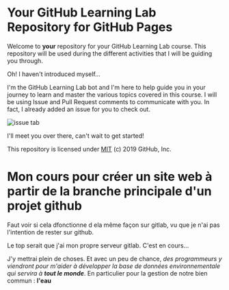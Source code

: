 # Your GitHub Learning Lab Repository for GitHub Pages

Welcome to **your** repository for your GitHub Learning Lab course. This repository will be used during the different activities that I will be guiding you through. 

Oh! I haven't introduced myself...

I'm the GitHub Learning Lab bot and I'm here to help guide you in your journey to learn and master the various topics covered in this course. I will be using Issue and Pull Request comments to communicate with you. In fact, I already added an issue for you to check out.

![issue tab](https://lab.github.com/public/images/issue_tab.png)

I'll meet you over there, can't wait to get started!

This repository is licensed under [MIT](../LICENSE) (c) 2019 GitHub, Inc.

# Mon cours pour créer un site web à partir de la branche principale d'un projet github

Faut voir si cela dfonctionne d ela même façon sur gitlab, vu que je n'ai pas l'intention de rester sur github.

Le top serait que j'ai mon propre serveur gitlab. C'est en cours...

J'y mettrai plein de choses. Et avec un peu de chance, *des programmeurs y viendront pour m'aider à développer la base de données environnementale qui servira à __tout le monde__*. En particulier pour la gestion de notre bien commun : **l'eau**
